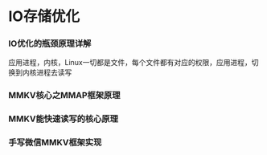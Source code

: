 # IO存储优化
### IO优化的瓶颈原理详解
应用进程，内核，Linux一切都是文件，每个文件都有对应的权限，应用进程，切换到内核进程去读写
### MMKV核心之MMAP框架原理
### MMKV能快速读写的核心原理
### 手写微信MMKV框架实现

